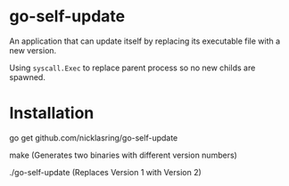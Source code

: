 # go-self-update

An application that can update itself by replacing its executable file with a new version.

Using `syscall.Exec` to replace parent process so no new childs are spawned.

# Installation
go get github.com/nicklasring/go-self-update

make (Generates two binaries with different version numbers)

./go-self-update (Replaces Version 1 with Version 2)
